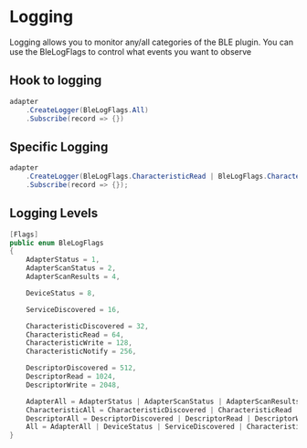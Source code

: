 # Logging

Logging allows you to monitor any/all categories of the BLE plugin.  You can use the BleLogFlags to control what events you want to observe

## Hook to logging
```csharp
adapter
    .CreateLogger(BleLogFlags.All)
    .Subscribe(record => {})
```

## Specific Logging
```csharp
adapter
    .CreateLogger(BleLogFlags.CharacteristicRead | BleLogFlags.CharacteristicWrite | BleLogFlags.Notification)
    .Subscribe(record => {});
```

## Logging Levels
```csharp
[Flags]
public enum BleLogFlags
{
    AdapterStatus = 1,
    AdapterScanStatus = 2,
    AdapterScanResults = 4,

    DeviceStatus = 8,

    ServiceDiscovered = 16,

    CharacteristicDiscovered = 32,
    CharacteristicRead = 64,
    CharacteristicWrite = 128,
    CharacteristicNotify = 256,

    DescriptorDiscovered = 512,
    DescriptorRead = 1024,
    DescriptorWrite = 2048,

    AdapterAll = AdapterStatus | AdapterScanStatus | AdapterScanResults,
    CharacteristicAll = CharacteristicDiscovered | CharacteristicRead | CharacteristicWrite | CharacteristicNotify,
    DescriptorAll = DescriptorDiscovered | DescriptorRead | DescriptorWrite,
    All = AdapterAll | DeviceStatus | ServiceDiscovered | CharacteristicAll | DescriptorAll
}
```